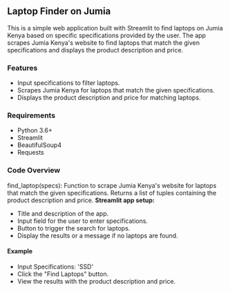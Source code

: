 ## Laptop Finder on Jumia

This is a simple web application built with Streamlit to find laptops on Jumia Kenya based on specific specifications provided by the user. The app scrapes Jumia Kenya's website to find laptops that match the given specifications and displays the product description and price.

### Features

- Input specifications to filter laptops.
- Scrapes Jumia Kenya for laptops that match the given specifications.
- Displays the product description and price for matching laptops.

### Requirements

- Python 3.6+
- Streamlit
- BeautifulSoup4
- Requests

### Code Overview
find_laptop(specs): Function to scrape Jumia Kenya's website for laptops that match the given specifications. Returns a list of tuples containing the product description and price.
**Streamlit app setup:**
- Title and description of the app.
- Input field for the user to enter specifications.
- Button to trigger the search for laptops.
- Display the results or a message if no laptops are found.

#### Example
- Input Specifications: 'SSD'
- Click the "Find Laptops" button.
- View the results with the product description and price.
